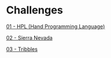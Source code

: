# Challenges


[01 - HPL (Hand Programming Language)](https://github.com/jesus-seijas-sp/challenges/blob/main/01-HPL/README.md)

[02 - Sierra Nevada](https://github.com/jesus-seijas-sp/challenges/blob/main/02-Sierra%20Nevada/README.md)

[03 - Tribbles](https://github.com/jesus-seijas-sp/challenges/blob/main/03-Tribbles/README.md)
